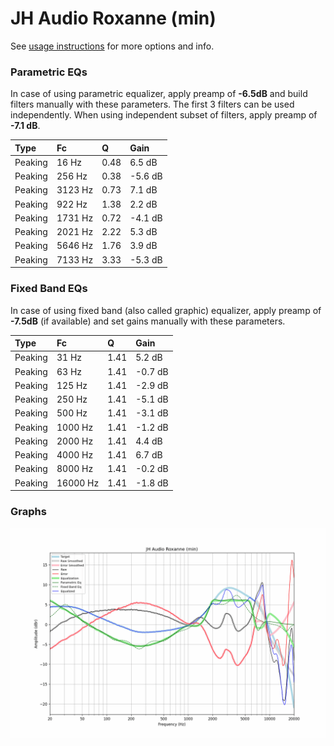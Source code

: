 # JH Audio Roxanne (min)
See [usage instructions](https://github.com/jaakkopasanen/AutoEq#usage) for more options and info.

### Parametric EQs
In case of using parametric equalizer, apply preamp of **-6.5dB** and build filters manually
with these parameters. The first 3 filters can be used independently.
When using independent subset of filters, apply preamp of **-7.1 dB**.

| Type    | Fc      |    Q | Gain    |
|:--------|:--------|:-----|:--------|
| Peaking | 16 Hz   | 0.48 | 6.5 dB  |
| Peaking | 256 Hz  | 0.38 | -5.6 dB |
| Peaking | 3123 Hz | 0.73 | 7.1 dB  |
| Peaking | 922 Hz  | 1.38 | 2.2 dB  |
| Peaking | 1731 Hz | 0.72 | -4.1 dB |
| Peaking | 2021 Hz | 2.22 | 5.3 dB  |
| Peaking | 5646 Hz | 1.76 | 3.9 dB  |
| Peaking | 7133 Hz | 3.33 | -5.3 dB |

### Fixed Band EQs
In case of using fixed band (also called graphic) equalizer, apply preamp of **-7.5dB**
(if available) and set gains manually with these parameters.

| Type    | Fc       |    Q | Gain    |
|:--------|:---------|:-----|:--------|
| Peaking | 31 Hz    | 1.41 | 5.2 dB  |
| Peaking | 63 Hz    | 1.41 | -0.7 dB |
| Peaking | 125 Hz   | 1.41 | -2.9 dB |
| Peaking | 250 Hz   | 1.41 | -5.1 dB |
| Peaking | 500 Hz   | 1.41 | -3.1 dB |
| Peaking | 1000 Hz  | 1.41 | -1.2 dB |
| Peaking | 2000 Hz  | 1.41 | 4.4 dB  |
| Peaking | 4000 Hz  | 1.41 | 6.7 dB  |
| Peaking | 8000 Hz  | 1.41 | -0.2 dB |
| Peaking | 16000 Hz | 1.41 | -1.8 dB |

### Graphs
![](./JH%20Audio%20Roxanne%20(min).png)